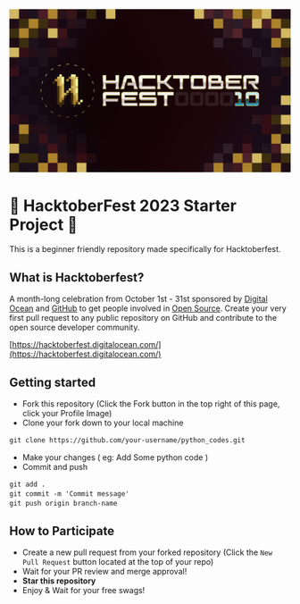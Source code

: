 <img src="https://raw.githubusercontent.com/MinatiScape/scripts/main/hf10_banner_1032x600.png">

# 🎃 HacktoberFest 2023 Starter Project 🎃

This is a beginner friendly repository made specifically for Hacktoberfest.

## What is Hacktoberfest?

A month-long celebration from October 1st - 31st sponsored by [Digital Ocean](https://hacktoberfest.digitalocean.com/) and [GitHub](https://github.com/blog/2433-celebrate-open-source-this-october-with-hacktoberfest) to get people involved in [Open Source](https://github.com/open-source). Create your very first pull request to any public repository on GitHub and contribute to the open source developer community.

[https://hacktoberfest.digitalocean.com/](https://hacktoberfest.digitalocean.com/)

## Getting started

- Fork this repository (Click the Fork button in the top right of this page, click your Profile Image)
- Clone your fork down to your local machine

```markdown
git clone https://github.com/your-username/python_codes.git
```

- Make your changes ( eg: Add Some python code )
- Commit and push

```markdown
git add .
git commit -m 'Commit message'
git push origin branch-name
```

## How to Participate

- Create a new pull request from your forked repository (Click the `New Pull Request` button located at the top of your repo)
- Wait for your PR review and merge approval!
- **Star this repository** 
- Enjoy & Wait for your free swags!
